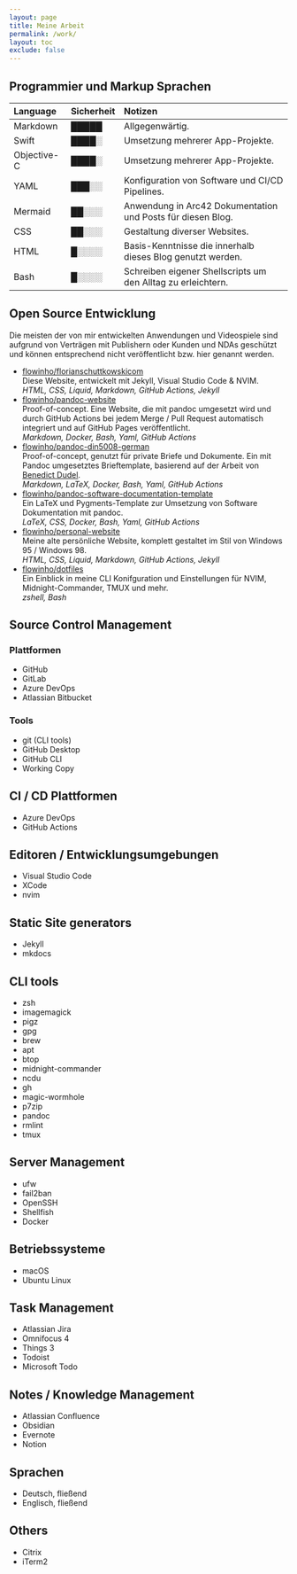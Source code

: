 ```yaml
---
layout: page
title: Meine Arbeit
permalink: /work/
layout: toc
exclude: false
---
```



## Programmier und Markup Sprachen

|Language|Sicherheit|Notizen|
|:--|:--|:--|
|Markdown|█████|Allgegenwärtig.|
|Swift|████░|Umsetzung mehrerer App-Projekte.|
|Objective-C|████░|Umsetzung mehrerer App-Projekte.|
|YAML|███░░|Konfiguration von Software und CI/CD Pipelines.|
|Mermaid|██░░░|Anwendung in Arc42 Dokumentation und Posts für diesen Blog.| 
|CSS|██░░░|Gestaltung diverser Websites.|
|HTML|█░░░░|Basis-Kenntnisse die innerhalb dieses Blog genutzt werden.|
|Bash|█░░░░|Schreiben eigener Shellscripts um den Alltag zu erleichtern.|

## Open Source Entwicklung

Die meisten der von mir entwickelten Anwendungen und Videospiele sind aufgrund von Verträgen mit Publishern oder Kunden und NDAs geschützt
und können entsprechend nicht veröffentlicht bzw. hier genannt werden.

- [flowinho/florianschuttkowskicom](https://github.com/flowinho/florianschuttkowskicom)   
  Diese Website, entwickelt mit Jekyll, Visual Studio Code & NVIM.  
  _HTML, CSS, Liquid, Markdown, GitHub Actions, Jekyll_
- [flowinho/pandoc-website](https://github.com/flowinho/pandoc-website)  
  Proof-of-concept. Eine Website, die mit pandoc umgesetzt wird und durch GitHub Actions bei jedem Merge / Pull Request automatisch integriert und auf GitHub Pages veröffentlicht.  
  _Markdown, Docker, Bash, Yaml, GitHub Actions_
- [flowinho/pandoc-din5008-german](https://github.com/flowinho/pandoc-din5008-german)  
  Proof-of-concept, genutzt für private Briefe und Dokumente. Ein mit Pandoc umgesetztes Brieftemplate, basierend auf der Arbeit von [Benedict Dudel](https://github.com/benedictdudel/pandoc-letter-din5008).  
  _Markdown, LaTeX, Docker, Bash, Yaml, GitHub Actions_
- [flowinho/pandoc-software-documentation-template](https://github.com/flowinho/pandoc-software-documentation-template)  
  Ein LaTeX und Pygments-Template zur Umsetzung von Software Dokumentation mit pandoc.  
  _LaTeX, CSS, Docker, Bash, Yaml, GitHub Actions_
- [flowinho/personal-website](https://github.com/flowinho/personal-website)  
  Meine alte persönliche Website, komplett gestaltet im Stil von Windows 95 / Windows 98.  
  _HTML, CSS, Liquid, Markdown, GitHub Actions, Jekyll_
- [flowinho/dotfiles](https://github.com/flowinho/dotfiles)  
  Ein Einblick in meine CLI Konifguration und Einstellungen für NVIM, Midnight-Commander, TMUX und mehr.  
  _zshell, Bash_


## Source Control Management

### Plattformen
- GitHub
- GitLab
- Azure DevOps
- Atlassian Bitbucket

### Tools
- git (CLI tools)
- GitHub Desktop
- GitHub CLI
- Working Copy

## CI / CD Plattformen

- Azure DevOps
- GitHub Actions

## Editoren / Entwicklungsumgebungen

- Visual Studio Code
- XCode
- nvim

## Static Site generators

- Jekyll
- mkdocs

## CLI tools

- zsh
- imagemagick
- pigz
- gpg
- brew
- apt
- btop
- midnight-commander
- ncdu
- gh
- magic-wormhole
- p7zip
- pandoc
- rmlint
- tmux

## Server Management

- ufw
- fail2ban
- OpenSSH
- Shellfish
- Docker


## Betriebssysteme

- macOS  
- Ubuntu Linux

## Task Management

- Atlassian Jira
- Omnifocus 4
- Things 3
- Todoist
- Microsoft Todo

## Notes / Knowledge Management

- Atlassian Confluence
- Obsidian
- Evernote
- Notion

## Sprachen

- Deutsch, fließend
- Englisch, fließend

## Others

- Citrix
- iTerm2
